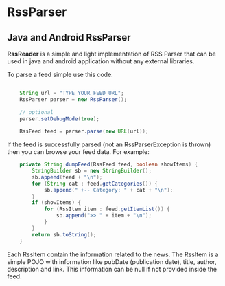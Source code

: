 RssParser
==

Java and Android RssParser
--

**RssReader** is a simple and light implementation of RSS Parser that can be used in java and android application without any external libraries.


To parse a feed simple use this code:

```java

	String url = "TYPE_YOUR_FEED_URL";
	RssParser parser = new RssParser();
	
	// optional
	parser.setDebugMode(true);
	
	RssFeed feed = parser.parse(new URL(url));
```	
	
If the feed is successfully parsed (not an RssParserException is thrown) then you can browse
your feed data. For example:

```java
	private String dumpFeed(RssFeed feed, boolean showItems) {
		StringBuilder sb = new StringBuilder();
		sb.append(feed + "\n");
		for (String cat : feed.getCategories()) {
			sb.append(" +-- Category: " + cat + "\n");
		}
		if (showItems) {
			for (RssItem item : feed.getItemList()) {
				sb.append(">> " + item + "\n");
			}
		}
		return sb.toString();
	}
```

Each RssItem contain the information related to the news. 
The RssItem is a simple POJO with information like pubDate (publication date), title, author, description and link.
This information can be null if not provided inside the feed.



